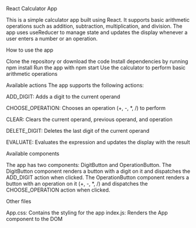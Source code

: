 React Calculator App

This is a simple calculator app built using React. It supports basic arithmetic operations such as addition, subtraction, multiplication, and division. The app uses useReducer to manage state and updates the display whenever a user enters a number or an operation.

How to use the app

Clone the repository or download the code
Install dependencies by running npm install
Run the app with npm start
Use the calculator to perform basic arithmetic operations

Available actions
The app supports the following actions:

ADD_DIGIT: Adds a digit to the current operand

CHOOSE_OPERATION: Chooses an operation (+, -, *, /) to perform

CLEAR: Clears the current operand, previous operand, and operation

DELETE_DIGIT: Deletes the last digit of the current operand

EVALUATE: Evaluates the expression and updates the display with the result

Available components

The app has two components: DigitButton and OperationButton. 
The DigitButton component renders a button with a digit on it and dispatches the ADD_DIGIT action when clicked. 
The OperationButton component renders a button with an operation on it (+, -, *, /) and dispatches the CHOOSE_OPERATION action when clicked.

Other files

App.css: Contains the styling for the app
index.js: Renders the App component to the DOM
